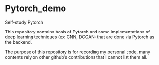 # Pytorch_demo
Self-study Pytorch

This repository contains basis of Pytorch and some implementations of deep learning techniques (ex: CNN, DCGAN) that are done via Pytorch as the backend. 

The purpose of this repository is for recording my personal code, many contents rely on other github's contributions that I cannot list them all.
